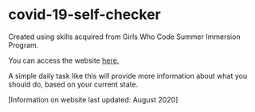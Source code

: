 # covid-19-self-checker

Created using skills acquired from Girls Who Code Summer Immersion Program.

You can access the website [here.](https://covid-19-self-checker.glitch.me)

A simple daily task like this will provide more information about what you should do, based on your current state.

[Information on website last updated: August 2020]
